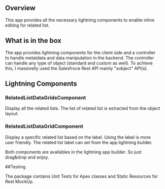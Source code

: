 ## Overview

This app provides all the necessary lightning components to enable inline editing for related list.

## What is in the box

The app provides lightning components for the client side and a controller to handle metatdata and data manipulation in the backend.
The controller can handle any type of object (standard and custom as well). To achieve this, I massivelly used the Salesfroce Rest API mainly "sobject" API(s). 

## Lightning Components

### RelatedListDataGridsComponent

Display all the related lists. The list of related list is extracted from the object layout.

### RelatedListDataGridComponent

Display a specific related list based on the label. Using the label is more user friendly. 
The related list label can set from the app lightning builder.

Both components are availables in the lightning app builder. So just drag&drop and enjoy.

##Testing

The package contains Unit Tests for Apex classes and Static Resources for Rest MockUp.


